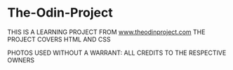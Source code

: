 # The-Odin-Project
THIS IS A LEARNING PROJECT FROM www.theodinproject.com
THE PROJECT COVERS HTML AND CSS

PHOTOS USED WITHOUT A WARRANT: ALL CREDITS TO THE RESPECTIVE OWNERS